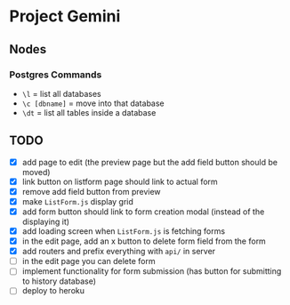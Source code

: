 # Project Gemini

## Nodes
### Postgres Commands
- `\l` = list all databases
- `\c [dbname]` = move into that database
- `\dt` = list all tables inside a database 

## TODO
* [x] add page to edit (the preview page but the add field button should be moved)
* [x] link button on listform page should link to actual form 
* [x] remove add field button from preview
* [x] make `ListForm.js` display grid 
* [x] add form button should link to form creation modal (instead of the displaying it)
* [x] add loading screen when `ListForm.js` is fetching forms
* [x] in the edit page, add an x button to delete form field from the form 
* [x] add routers and prefix everything with `api/` in server
* [ ] in the edit page you can delete form
* [ ] implement functionality for form submission (has button for submitting to history database)
* [ ] deploy to heroku